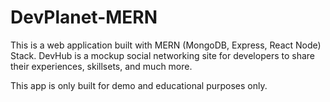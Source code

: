 # DevPlanet-MERN

This is a web application built with MERN (MongoDB, Express, React Node) Stack. DevHub is a mockup social networking site for developers to share their experiences, skillsets, and much more. 

This app is only built for demo and educational purposes only.
